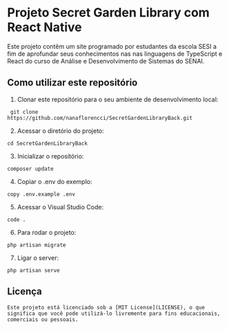 # Projeto Secret Garden Library com React Native

Este projeto contêm um site programado por estudantes da escola SESI a fim de aprofundar seus conhecimentos nas nas linguagens de TypeScript e React do curso de Análise e Desenvolvimento de Sistemas do SENAI.

## Como utilizar este repositório
1. Clonar este repositório para o seu ambiente de desenvolvimento local:
```
 git clone https://github.com/nanaflorencci/SecretGardenLibraryBack.git
```
2. Acessar o diretório do projeto:
```
cd SecretGardenLibraryBack
```
3. Inicializar o repositório:
```
composer update
```
4. Copiar o .env do exemplo:
```
copy .env.example .env
```
5. Acessar o Visual Studio Code:
```
code .
```
6. Para rodar o projeto:
```
php artisan migrate
```
7. Ligar o server:
```
php artisan serve
```

## Licença
```
Este projeto está licenciado sob a [MIT License](LICENSE), o que significa que você pode utilizá-lo livremente para fins educacionais, comerciais ou pessoais.
```
